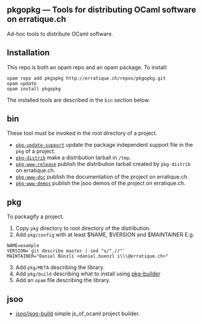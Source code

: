 pkgopkg — Tools for distributing OCaml software on erratique.ch
-------------------------------------------------------------------------------

Ad-hoc tools to distribute OCaml software.

## Installation

This repo is both an opam repo and an opam package. To install:

    opam repo add pkgopkg http://erratique.ch/repos/pkgopkg.git
    opam update 
    opam install pkgopkg
    
The installed tools are described in the `bin` section below.

## bin

These tool must be invoked in the root directory of a project.

* [`pkg-update-support`](bin/pkg-update-support) update the package
  independent support file in the `pkg` of a project.
* [`pkg-distrib`](bin/pkg-distrib) make a distribution tarball in
  `/tmp`.
* [`pkg-www-release`](bin/pkg-www-release) publish the distribution
  tarball created by `pkg-distrib` on erratique.ch.
* [`pkg-www-doc`](bin/pkg-www-demos) publish the documentation 
  of the project on erratique.ch.
* [`pkg-www-demos`](bin/pkg-www-demos) publish the jsoo demos of the
  project on erratique.ch.

## pkg

To packagify a project.

1. Copy `pkg` directory to root directory of the distribution. 
2. Add `pkg/config` with at least $NAME, $VERSION and $MAINTAINER E.g.
```
NAME=example
VERSION=`git describe master | sed "s/^.//"`
MAINTAINER="Daniel Bünzli <daniel.buenzl i\\\@erratique.ch>"
```
3. Add `pkg/META` describing the library.
4. Add `pkg/build` describing what to install using 
   [pkg-builder](pkg/pkg-builder)
5. Add an `opam` file describing the library.

## jsoo

* [jsoo/jsoo-build](jsoo/jsoo-build) simple js_of_ocaml project
  builder.
